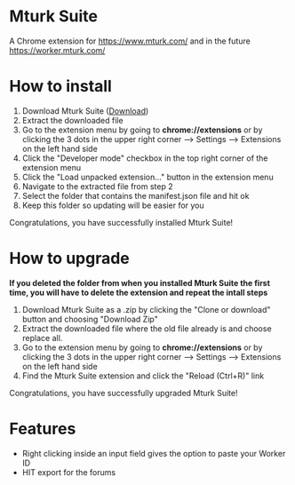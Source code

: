 # Mturk Suite
A Chrome extension for https://www.mturk.com/ and in the future https://worker.mturk.com/

# How to install
1. Download Mturk Suite ([Download](https://github.com/Kadauchi/mturk-suite/archive/master.zip))
2. Extract the downloaded file
3. Go to the extension menu by going to **chrome://extensions** or by clicking the 3 dots in the upper right corner --> Settings --> Extensions on the left hand side
4. Click the "Developer mode" checkbox in the top right corner of the extension menu
5. Click the "Load unpacked extension..." button in the extension menu
6. Navigate to the extracted file from step 2
7. Select the folder that contains the manifest.json file and hit ok
8. Keep this folder so updating will be easier for you

Congratulations, you have successfully installed Mturk Suite!

# How to upgrade
**If you deleted the folder from when you installed Mturk Suite the first time, you will have to delete the extension and repeat the intall steps**

1. Download Mturk Suite as a .zip by clicking the "Clone or download" button and choosing "Download Zip" 
2. Extract the downloaded file where the old file already is and choose replace all.
3. Go to the extension menu by going to **chrome://extensions** or by clicking the 3 dots in the upper right corner --> Settings --> Extensions on the left hand side
4. Find the Mturk Suite extension and click the "Reload (Ctrl+R)" link

Congratulations, you have successfully upgraded Mturk Suite!

# Features
- Right clicking inside an input field gives the option to paste your Worker ID
- HIT export for the forums